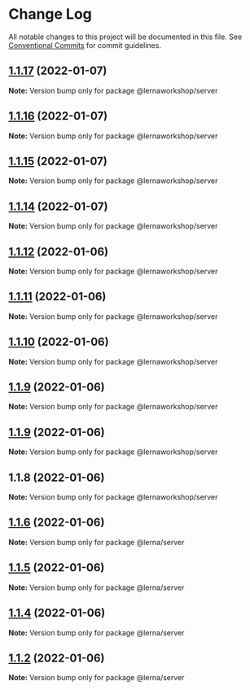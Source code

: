 # Change Log

All notable changes to this project will be documented in this file.
See [Conventional Commits](https://conventionalcommits.org) for commit guidelines.

## [1.1.17](https://github.com/Khaos93/lerna-example/compare/@lernaworkshop/server@1.1.16...@lernaworkshop/server@1.1.17) (2022-01-07)

**Note:** Version bump only for package @lernaworkshop/server





## [1.1.16](https://github.com/Khaos93/lerna-example/compare/@lernaworkshop/server@1.1.15...@lernaworkshop/server@1.1.16) (2022-01-07)

**Note:** Version bump only for package @lernaworkshop/server





## [1.1.15](https://github.com/Khaos93/lerna-example/compare/@lernaworkshop/server@1.1.14...@lernaworkshop/server@1.1.15) (2022-01-07)

**Note:** Version bump only for package @lernaworkshop/server





## [1.1.14](https://github.com/Khaos93/lerna-example/compare/@lernaworkshop/server@1.1.12...@lernaworkshop/server@1.1.14) (2022-01-07)

**Note:** Version bump only for package @lernaworkshop/server





## [1.1.12](https://github.com/Khaos93/lerna-example/compare/@lernaworkshop/server@1.1.11...@lernaworkshop/server@1.1.12) (2022-01-06)

**Note:** Version bump only for package @lernaworkshop/server





## [1.1.11](https://github.com/Khaos93/lerna-example/compare/@lernaworkshop/server@1.1.10...@lernaworkshop/server@1.1.11) (2022-01-06)

**Note:** Version bump only for package @lernaworkshop/server





## [1.1.10](https://github.com/Khaos93/lerna-example/compare/@lernaworkshop/server@1.1.9...@lernaworkshop/server@1.1.10) (2022-01-06)

**Note:** Version bump only for package @lernaworkshop/server





## [1.1.9](https://github.com/Khaos93/lerna-example/compare/@lernaworkshop/server@1.1.9...@lernaworkshop/server@1.1.9) (2022-01-06)

**Note:** Version bump only for package @lernaworkshop/server





## [1.1.9](https://github.com/Khaos93/lerna-example/compare/@lernaworkshop/server@1.1.8...@lernaworkshop/server@1.1.9) (2022-01-06)

**Note:** Version bump only for package @lernaworkshop/server





## 1.1.8 (2022-01-06)

**Note:** Version bump only for package @lernaworkshop/server





## [1.1.6](https://github.com/Khaos93/lerna-example/compare/@lerna/server@1.1.5...@lerna/server@1.1.6) (2022-01-06)

**Note:** Version bump only for package @lerna/server





## [1.1.5](https://github.com/Khaos93/lerna-example/compare/@lerna/server@1.1.4...@lerna/server@1.1.5) (2022-01-06)

**Note:** Version bump only for package @lerna/server





## [1.1.4](https://github.com/Khaos93/lerna-example/compare/@lerna/server@1.1.2...@lerna/server@1.1.4) (2022-01-06)

**Note:** Version bump only for package @lerna/server





## [1.1.2](https://github.com/Khaos93/lerna-example/compare/@lerna/server@1.1.1...@lerna/server@1.1.2) (2022-01-06)

**Note:** Version bump only for package @lerna/server
